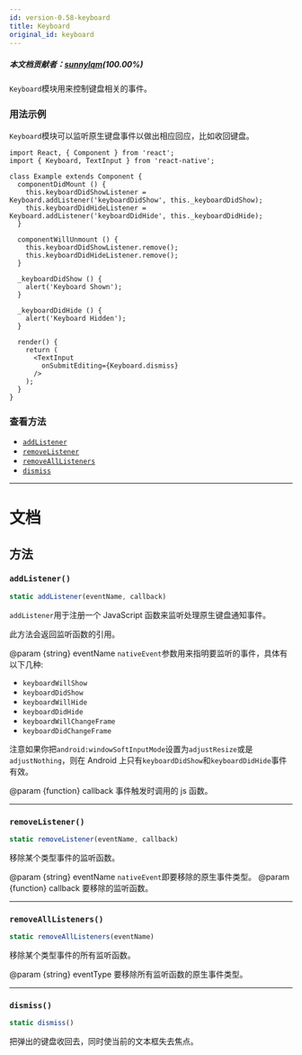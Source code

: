 ```yaml
---
id: version-0.58-keyboard
title: Keyboard
original_id: keyboard
---
```


##### 本文档贡献者：[sunnylqm](https://github.com/search?q=sunnylqm%40qq.com+in%3Aemail&type=Users)(100.00%)

`Keyboard`模块用来控制键盘相关的事件。

### 用法示例

`Keyboard`模块可以监听原生键盘事件以做出相应回应，比如收回键盘。

```
import React, { Component } from 'react';
import { Keyboard, TextInput } from 'react-native';

class Example extends Component {
  componentDidMount () {
    this.keyboardDidShowListener = Keyboard.addListener('keyboardDidShow', this._keyboardDidShow);
    this.keyboardDidHideListener = Keyboard.addListener('keyboardDidHide', this._keyboardDidHide);
  }

  componentWillUnmount () {
    this.keyboardDidShowListener.remove();
    this.keyboardDidHideListener.remove();
  }

  _keyboardDidShow () {
    alert('Keyboard Shown');
  }

  _keyboardDidHide () {
    alert('Keyboard Hidden');
  }

  render() {
    return (
      <TextInput
        onSubmitEditing={Keyboard.dismiss}
      />
    );
  }
}
```

### 查看方法

* [`addListener`](keyboard.md#addlistener)
* [`removeListener`](keyboard.md#removelistener)
* [`removeAllListeners`](keyboard.md#removealllisteners)
* [`dismiss`](keyboard.md#dismiss)

---

# 文档

## 方法

### `addListener()`

```javascript
static addListener(eventName, callback)
```

`addListener`用于注册一个 JavaScript 函数来监听处理原生键盘通知事件。

此方法会返回监听函数的引用。

@param {string} eventName `nativeEvent`参数用来指明要监听的事件，具体有以下几种:

* `keyboardWillShow`
* `keyboardDidShow`
* `keyboardWillHide`
* `keyboardDidHide`
* `keyboardWillChangeFrame`
* `keyboardDidChangeFrame`

注意如果你把`android:windowSoftInputMode`设置为`adjustResize`或是`adjustNothing`，则在 Android 上只有`keyboardDidShow`和`keyboardDidHide`事件有效。

@param {function} callback 事件触发时调用的 js 函数。

---

### `removeListener()`

```javascript
static removeListener(eventName, callback)
```

移除某个类型事件的监听函数。

@param {string} eventName `nativeEvent`即要移除的原生事件类型。
@param {function} callback 要移除的监听函数。

---

### `removeAllListeners()`

```javascript
static removeAllListeners(eventName)
```

移除某个类型事件的所有监听函数。

@param {string} eventType 要移除所有监听函数的原生事件类型。

---

### `dismiss()`

```javascript
static dismiss()
```

把弹出的键盘收回去，同时使当前的文本框失去焦点。
